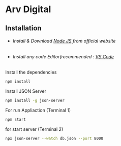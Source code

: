 # Arv Digital

## Installation
- ###### Install & Download [Node JS](https://nodejs.org/en/download/) from official website
- ###### Install any code Editor(recommended : [VS Code](https://code.visualstudio.com/download)

Install the dependencies
```sh
npm install
```
Install JSON Server
```sh
npm install -g json-server
```


For run Appliaction (Terminal 1)

```sh
npm start
```
for start server (Terminal 2)
```sh
npx json-server --watch db.json --port 8000
```
